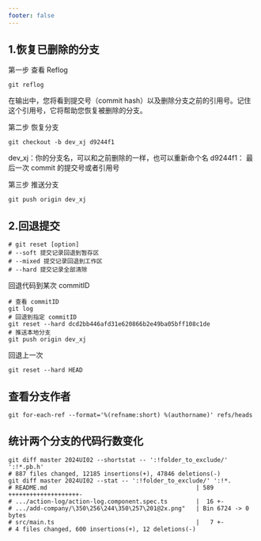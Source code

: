 ```yaml
---
footer: false
---
```


## 1.恢复已删除的分支

第一步 查看 Reflog

```shell
git reflog
```

在输出中，您将看到提交号（commit hash）以及删除分支之前的引用号。记住这个引用号，它将帮助您恢复被删除的分支。

第二步 恢复分支

```shell
git checkout -b dev_xj d9244f1
```

dev_xj：你的分支名，可以和之前删除的一样，也可以重新命个名 d9244f1： 最后一次 commit 的提交号或者引用号

第三步 推送分支

```shell
git push origin dev_xj
```

## 2.回退提交

```shell
# git reset [option]
# --soft 提交记录回退到暂存区
# --mixed 提交记录回退到工作区
# --hard 提交记录全部清除
```

回退代码到某次 commitID

```shell
# 查看 commitID
git log
# 回退到指定 commitID
git reset --hard dcd2bb446afd31e620866b2e49ba05bff108c1de
# 推送本地分支
git push origin dev_xj
```

回退上一次

```shell
git reset --hard HEAD
```

## 查看分支作者

```shell
git for-each-ref --format='%(refname:short) %(authorname)' refs/heads
```

## 统计两个分支的代码行数变化

```shell
git diff master 2024UI02 --shortstat -- ':!folder_to_exclude/' ':!*.pb.h'
# 887 files changed, 12185 insertions(+), 47846 deletions(-)
git diff master 2024UI02 --stat -- ':!folder_to_exclude/' ':!*.
# README.md                                          | 589 ++++++++++++++++++++-
# .../action-log/action-log.component.spec.ts        |  16 +-
# .../add-company/\350\256\244\350\257\201@2x.png"   | Bin 6724 -> 0 bytes
# src/main.ts                                        |   7 +-
# 4 files changed, 600 insertions(+), 12 deletions(-)
```
